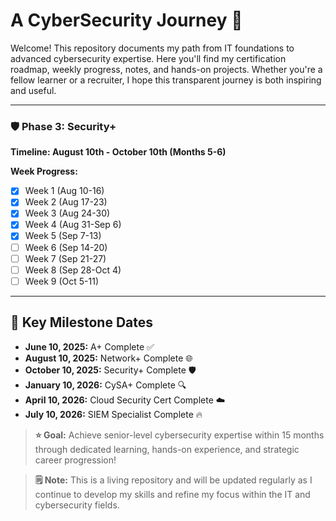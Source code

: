 # A CyberSecurity Journey 🚀

Welcome! This repository documents my path from IT foundations to advanced cybersecurity expertise. Here you'll find my certification roadmap, weekly progress, notes, and hands-on projects. Whether you're a fellow learner or a recruiter, I hope this transparent journey is both inspiring and useful.

---

### 🛡️ **Phase 3: Security+** 
**Timeline: August 10th - October 10th (Months 5-6)**

**Week Progress:**
- [x] Week 1 (Aug 10-16)
- [x] Week 2 (Aug 17-23)
- [x] Week 3 (Aug 24-30)
- [x] Week 4 (Aug 31-Sep 6)
- [x] Week 5 (Sep 7-13)
- [ ] Week 6 (Sep 14-20)
- [ ] Week 7 (Sep 21-27)
- [ ] Week 8 (Sep 28-Oct 4)
- [ ] Week 9 (Oct 5-11)

---

## 🎯 **Key Milestone Dates**
- **June 10, 2025:** A+ Complete ✅
- **August 10, 2025:** Network+ Complete 🌐
- **October 10, 2025:** Security+ Complete 🛡️ 
- **January 10, 2026:** CySA+ Complete 🔍
- **April 10, 2026:** Cloud Security Cert Complete ☁️
- **July 10, 2026:** SIEM Specialist Complete 🔥

> **⭐ Goal:** Achieve senior-level cybersecurity expertise within 15 months through dedicated learning, hands-on experience, and strategic career progression!

> **🗒️ Note:** This is a living repository and will be updated regularly as I continue to develop my skills and refine my focus within the IT and cybersecurity fields.
